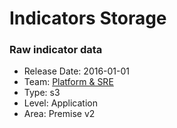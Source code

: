 # Indicators Storage
### Raw indicator data
* Release Date: 2016-01-01
* Team: [Platform & SRE](./../teams/platform.md)
* Type: s3
* Level: Application
* Area: Premise v2
